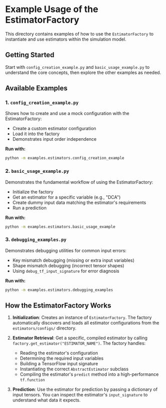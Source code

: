 # Example Usage of the EstimatorFactory

This directory contains examples of how to use the `EstimatorFactory` to instantiate and use estimators within the simulation model.

## Getting Started

Start with `config_creation_example.py` and `basic_usage_example.py` to understand the core concepts, then explore the other examples as needed.

## Available Examples


### 1. `config_creation_example.py`
Shows how to create and use a mock configuration with the EstimatorFactory:
- Create a custom estimator configuration
- Load it into the factory
- Demonstrates input order independence

**Run with:**
```bash
python -m examples.estimators.config_creation_example
```

### 2. `basic_usage_example.py`
Demonstrates the fundamental workflow of using the EstimatorFactory:
- Initialize the factory
- Get an estimator for a specific variable (e.g., "DCA")
- Create dummy input data matching the estimator's requirements
- Run a prediction

**Run with:**
```bash
python -m examples.estimators.basic_usage_example
```


### 3. `debugging_examples.py`
Demonstrates debugging utilities for common input errors:
- Key mismatch debugging (missing or extra input variables)
- Shape mismatch debugging (incorrect tensor shapes)
- Using `debug_tf_input_signature` for error diagnosis

**Run with:**
```bash
python -m examples.estimators.debugging_examples
```

## How the EstimatorFactory Works

1.  **Initialization**: Creates an instance of `EstimatorFactory`. The factory automatically discovers and loads all estimator configurations from the `estimators/configs/` directory.

2.  **Estimator Retrieval**: Get a specific, compiled estimator by calling `factory.get_estimator("ESTIMATOR_NAME")`. The factory handles:
    *   Reading the estimator's configuration
    *   Determining the required input variables
    *   Building a TensorFlow input signature
    *   Instantiating the correct `AbstractEstimator` subclass
    *   Compiling the estimator's `predict` method into a high-performance `tf.function`

3.  **Prediction**: Use the estimator for prediction by passing a dictionary of input tensors. You can inspect the estimator's `input_signature` to understand what data it expects.


